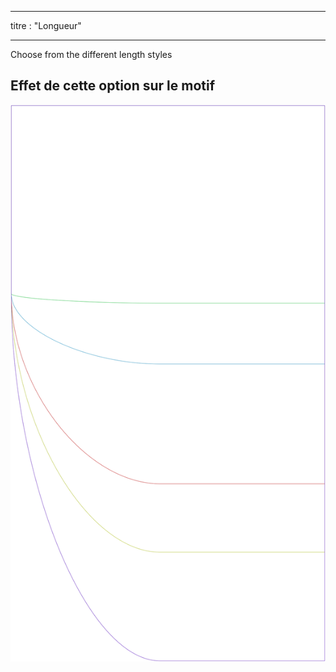 - - -
titre : "Longueur"
- - -

Choose from the different length styles

## Effet de cette option sur le motif

![Cette image montre l'effet de cette option en superposant plusieurs variantes qui ont une valeur différente pour cette option](lunetius_length_sample.svg "Effet de cette option sur le modèle")
